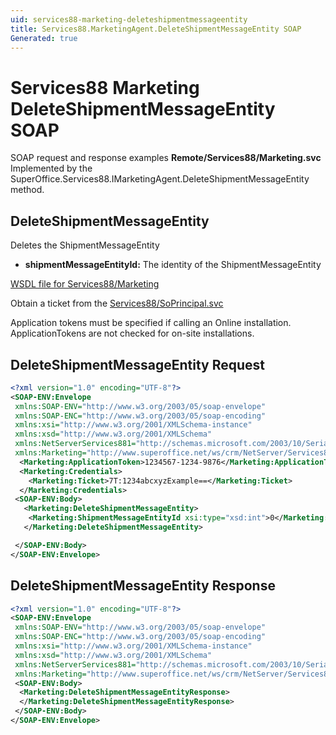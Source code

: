 ```yaml
---
uid: services88-marketing-deleteshipmentmessageentity
title: Services88.MarketingAgent.DeleteShipmentMessageEntity SOAP
Generated: true
---
```


# Services88 Marketing DeleteShipmentMessageEntity SOAP

SOAP request and response examples **Remote/Services88/Marketing.svc**
Implemented by the <see cref="M:SuperOffice.Services88.IMarketingAgent.DeleteShipmentMessageEntity">SuperOffice.Services88.IMarketingAgent.DeleteShipmentMessageEntity</see> method.

## DeleteShipmentMessageEntity

Deletes the ShipmentMessageEntity

* **shipmentMessageEntityId:** The identity of the ShipmentMessageEntity



[WSDL file for Services88/Marketing](../Services88-Marketing.md)

Obtain a ticket from the [Services88/SoPrincipal.svc](../SoPrincipal/SoPrincipal.md)

Application tokens must be specified if calling an Online installation. ApplicationTokens are not checked for on-site installations.

## DeleteShipmentMessageEntity Request

```xml
<?xml version="1.0" encoding="UTF-8"?>
<SOAP-ENV:Envelope
 xmlns:SOAP-ENV="http://www.w3.org/2003/05/soap-envelope"
 xmlns:SOAP-ENC="http://www.w3.org/2003/05/soap-encoding"
 xmlns:xsi="http://www.w3.org/2001/XMLSchema-instance"
 xmlns:xsd="http://www.w3.org/2001/XMLSchema"
 xmlns:NetServerServices881="http://schemas.microsoft.com/2003/10/Serialization/"
 xmlns:Marketing="http://www.superoffice.net/ws/crm/NetServer/Services88">
  <Marketing:ApplicationToken>1234567-1234-9876</Marketing:ApplicationToken>
  <Marketing:Credentials>
    <Marketing:Ticket>7T:1234abcxyzExample==</Marketing:Ticket>
  </Marketing:Credentials>
 <SOAP-ENV:Body>
   <Marketing:DeleteShipmentMessageEntity>
    <Marketing:ShipmentMessageEntityId xsi:type="xsd:int">0</Marketing:ShipmentMessageEntityId>
   </Marketing:DeleteShipmentMessageEntity>

 </SOAP-ENV:Body>
</SOAP-ENV:Envelope>

```


## DeleteShipmentMessageEntity Response

```xml
<?xml version="1.0" encoding="UTF-8"?>
<SOAP-ENV:Envelope
 xmlns:SOAP-ENV="http://www.w3.org/2003/05/soap-envelope"
 xmlns:SOAP-ENC="http://www.w3.org/2003/05/soap-encoding"
 xmlns:xsi="http://www.w3.org/2001/XMLSchema-instance"
 xmlns:xsd="http://www.w3.org/2001/XMLSchema"
 xmlns:NetServerServices881="http://schemas.microsoft.com/2003/10/Serialization/"
 xmlns:Marketing="http://www.superoffice.net/ws/crm/NetServer/Services88">
 <SOAP-ENV:Body>
  <Marketing:DeleteShipmentMessageEntityResponse>
  </Marketing:DeleteShipmentMessageEntityResponse>
 </SOAP-ENV:Body>
</SOAP-ENV:Envelope>

```

